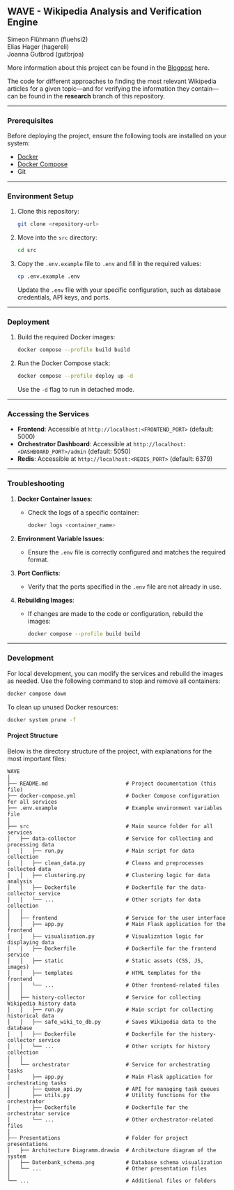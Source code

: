 ## **WAVE** - Wikipedia Analysis and Verification Engine

Simeon Flühmann (fluehsi2)  \
Elias Hager (hagereli) \
Joanna Gutbrod (gutbrjoa)

More information about this project can be found in the [Blogpost](https://bdp25.github.io/) here.

The code for different approaches to finding the most relevant Wikipedia articles for a given topic—and for verifying the information they contain—can be found in the **research** branch of this repository.

---

### **Prerequisites**

Before deploying the project, ensure the following tools are installed on your system:

- [Docker](https://www.docker.com/)
- [Docker Compose](https://docs.docker.com/compose/)
- Git

---

### **Environment Setup**

1. Clone this repository:

   ```sh
   git clone <repository-url>
   ```

2. Move into the `src` directory:

   ```sh
   cd src
   ```

3. Copy the `.env.example` file to `.env` and fill in the required values:

   ```sh
   cp .env.example .env
   ```

   Update the `.env` file with your specific configuration, such as database credentials, API keys, and ports.

---

### **Deployment**

1. Build the required Docker images:

   ```sh
   docker compose --profile build build
   ```

2. Run the Docker Compose stack:

   ```sh
   docker compose --profile deploy up -d
   ```

   Use the `-d` flag to run in detached mode.

---

### **Accessing the Services**

- **Frontend**: Accessible at `http://localhost:<FRONTEND_PORT>` (default: 5000)
- **Orchestrator Dashboard**: Accessible at `http://localhost:<DASHBOARD_PORT>/admin` (default: 5050)
- **Redis**: Accessible at `http://localhost:<REDIS_PORT>` (default: 6379)

---

### **Troubleshooting**

1. **Docker Container Issues**:
   - Check the logs of a specific container:
     ```sh
     docker logs <container_name>
     ```

2. **Environment Variable Issues**:
   - Ensure the `.env` file is correctly configured and matches the required format.

3. **Port Conflicts**:
   - Verify that the ports specified in the `.env` file are not already in use.

4. **Rebuilding Images**:
   - If changes are made to the code or configuration, rebuild the images:
     ```sh
     docker compose --profile build build
     ```

---

### **Development**

For local development, you can modify the services and rebuild the images as needed. Use the following command to stop and remove all containers:

```sh
docker compose down
```

To clean up unused Docker resources:

```sh
docker system prune -f
```
#### **Project Structure**

Below is the directory structure of the project, with explanations for the most important files:

```
WAVE
│
├── README.md                         # Project documentation (this file)
├── docker-compose.yml                # Docker Compose configuration for all services
├── .env.example                      # Example environment variables file
│
├── src                               # Main source folder for all services
│   ├── data-collector                # Service for collecting and processing data
│   │   ├── run.py                    # Main script for data collection
│   │   ├── clean_data.py             # Cleans and preprocesses collected data
│   │   ├── clustering.py             # Clustering logic for data analysis
│   │   ├── Dockerfile                # Dockerfile for the data-collector service
│   │   └── ...                       # Other scripts for data collection
│   │
│   ├── frontend                      # Service for the user interface
│   │   ├── app.py                    # Main Flask application for the frontend
│   │   ├── visualisation.py          # Visualization logic for displaying data
│   │   ├── Dockerfile                # Dockerfile for the frontend service
│   │   ├── static                    # Static assets (CSS, JS, images)
│   │   ├── templates                 # HTML templates for the frontend
│   │   └── ...                       # Other frontend-related files
│   │
│   ├── history-collector             # Service for collecting Wikipedia history data
│   │   ├── run.py                    # Main script for collecting historical data
│   │   ├── safe_wiki_to_db.py        # Saves Wikipedia data to the database
│   │   ├── Dockerfile                # Dockerfile for the history-collector service
│   │   └── ...                       # Other scripts for history collection
│   │
│   └── orchestrator                  # Service for orchestrating tasks
│       ├── app.py                    # Main Flask application for orchestrating tasks
│       ├── queue_api.py              # API for managing task queues
│       ├── utils.py                  # Utility functions for the orchestrator
│       ├── Dockerfile                # Dockerfile for the orchestrator service
│       └── ...                       # Other orchestrator-related files
│
├── Presentations                     # Folder for project presentations
│   ├── Architecture Diagramm.drawio  # Architecture diagram of the system
│   ├── Datenbank_schema.png          # Database schema visualization
│   └── ...                           # Other presentation files
│
└── ...                               # Additional files or folders

```
